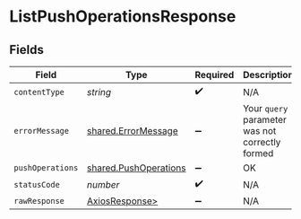 # ListPushOperationsResponse


## Fields

| Field                                                          | Type                                                           | Required                                                       | Description                                                    |
| -------------------------------------------------------------- | -------------------------------------------------------------- | -------------------------------------------------------------- | -------------------------------------------------------------- |
| `contentType`                                                  | *string*                                                       | :heavy_check_mark:                                             | N/A                                                            |
| `errorMessage`                                                 | [shared.ErrorMessage](../../models/shared/errormessage.md)     | :heavy_minus_sign:                                             | Your `query` parameter was not correctly formed                |
| `pushOperations`                                               | [shared.PushOperations](../../models/shared/pushoperations.md) | :heavy_minus_sign:                                             | OK                                                             |
| `statusCode`                                                   | *number*                                                       | :heavy_check_mark:                                             | N/A                                                            |
| `rawResponse`                                                  | [AxiosResponse>](https://axios-http.com/docs/res_schema)       | :heavy_minus_sign:                                             | N/A                                                            |